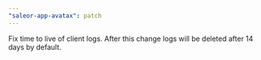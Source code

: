```yaml
---
"saleor-app-avatax": patch
---
```


Fix time to live of client logs. After this change logs will be deleted after 14 days by default.
